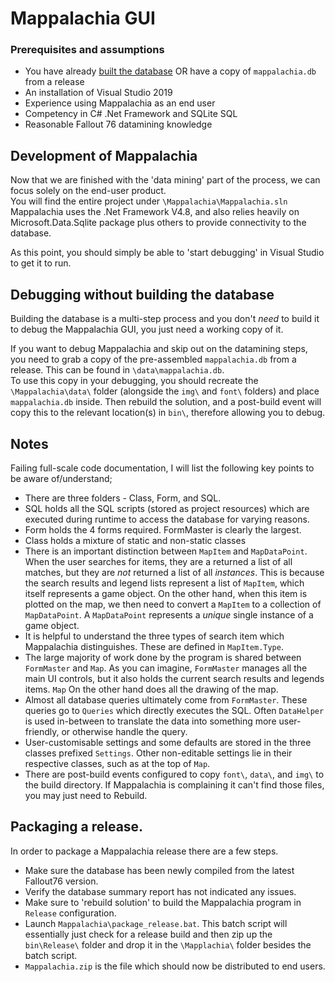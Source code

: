 # Mappalachia GUI

### Prerequisites and assumptions
* You have already [built the database](Ingest.md) OR have a copy of `mappalachia.db` from a release
* An installation of Visual Studio 2019
* Experience using Mappalachia as an end user
* Competency in C# .Net Framework and SQLite SQL
* Reasonable Fallout 76 datamining knowledge

## Development of Mappalachia
Now that we are finished with the 'data mining' part of the process, we can focus solely on the end-user product.<br/>
You will find the entire project under `\Mappalachia\Mappalachia.sln`<br/>
Mappalachia uses the .Net Framework V4.8, and also relies heavily on Microsoft.Data.Sqlite package plus others to provide connectivity to the database.<br/>

As this point, you should simply be able to 'start debugging' in Visual Studio to get it to run.
<br/>

## Debugging without building the database
Building the database is a multi-step process and you don't *need* to build it to debug the Mappalachia GUI, you just need a working copy of it.<br/>

If you want to debug Mappalachia and skip out on the datamining steps, you need to grab a copy of the pre-assembled `mappalachia.db` from a release. This can be found in `\data\mappalachia.db`.<br/>
To use this copy in your debugging, you should recreate the `\Mappalachia\data\` folder (alongside the `img\` and `font\` folders) and place `mappalachia.db` inside. Then rebuild the solution, and a post-build event will copy this to the relevant location(s) in `bin\`, therefore allowing you to debug.
<br/>

## Notes
Failing full-scale code documentation, I will list the following key points to be aware of/understand;<br/>

* There are three folders - Class, Form, and SQL.
* SQL holds all the SQL scripts (stored as project resources) which are executed during runtime to access the database for varying reasons.
* Form holds the 4 forms required. FormMaster is clearly the largest.
* Class holds a mixture of static and non-static classes
* There is an important distinction between `MapItem` and `MapDataPoint`. When the user searches for items, they are a returned a list of all matches, but they are *not* returned a list of all *instances*. This is because the search results and legend lists represent a list of `MapItem`, which itself represents a game object. On the other hand, when this item is plotted on the map, we then need to convert a `MapItem` to a collection of `MapDataPoint`. A `MapDataPoint` represents a *unique* single instance of a game object.
* It is helpful to understand the three types of search item which Mappalachia distinguishes. These are defined in `MapItem.Type`.
* The large majority of work done by the program is shared between `FormMaster` and `Map`. As you can imagine, `FormMaster` manages all the main UI controls, but it also holds the current search results and legends items. `Map` On the other hand does all the drawing of the map.
* Almost all database queries ultimately come from `FormMaster`. These queries go to `Queries` which directly executes the SQL. Often `DataHelper` is used in-between to translate the data into something more user-friendly, or otherwise handle the query.
* User-customisable settings and some defaults are stored in the three classes prefixed `Settings`. Other non-editable settings lie in their respective classes, such as at the top of `Map`.
* There are post-build events configured to copy `font\`, `data\`, and `img\` to the build directory. If Mappalachia is complaining it can't find those files, you may just need to Rebuild.

## Packaging a release.
In order to package a Mappalachia release there are a few steps.
* Make sure the database has been newly compiled from the latest Fallout76 version.
* Verify the database summary report has not indicated any issues.
* Make sure to 'rebuild solution' to build the Mappalachia program in `Release` configuration.
* Launch `Mappalachia\package_release.bat`. This batch script will essentially just check for a release build and then zip up the `bin\Release\` folder and drop it in the `\Mapplachia\` folder besides the batch script.
* `Mappalachia.zip` is the file which should now be distributed to end users.